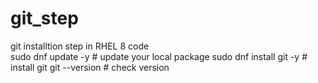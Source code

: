 # git_step
git installtion step in RHEL 8
code
<br>
sudo dnf update -y  #  update your local package 
sudo dnf install git -y  # install git
git --version  # check version
